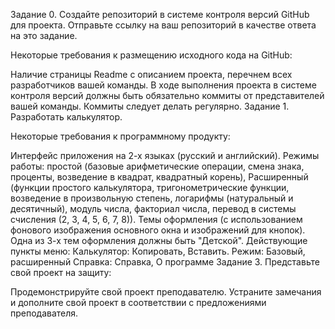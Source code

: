 Задание 0. Создайте репозиторий в системе контроля версий GitHub для проекта. Отправьте ссылку на ваш репозиторий в качестве ответа на это задание.

Некоторые требования к размещению исходного кода на GitHub:

Наличие страницы Readme с описанием проекта, перечнем всех разработчиков вашей команды.
В ходе выполнения проекта в системе контроля версий должны быть обязательно коммиты от представителей вашей команды.
Коммиты следует делать регулярно.
Задание 1. Разработать калькулятор.

Некоторые требования к программному продукту:

Интерфейс приложения на 2-х языках (русский и английский).
Режимы работы: простой (базовые арифметические операции, смена знака, проценты, возведение в квадрат, квадратный корень), Расширенный (функции простого калькулятора, тригонометрические функции, возведение в произвольную степень, логарифмы (натуральный и десятичный), модуль числа, факториал числа, перевод в системы счисления (2, 3, 4, 5, 6, 7, 8)).
Темы оформления (с использованием фонового изображения основного окна и изображений для кнопок). Одна из 3-х тем оформления должны быть "Детской".
Действующие пункты меню:
Калькулятор: Копировать, Вставить.
Режим: Базовый, расширенный
Справка: Справка, О программе
Задание 3. Представьте свой проект на защиту:

Продемонстрируйте свой проект преподавателю.
Устраните замечания и дополните свой проект в соответствии с предложениями преподавателя.